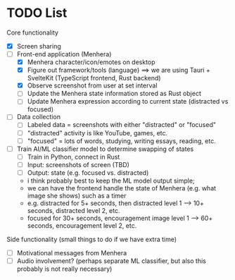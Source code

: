 # TODO List

Core functionality

-   [x] Screen sharing
-   [ ] Front-end application (Menhera)
    -   [x] Menhera character/icon/emotes on desktop
    -   [x] Figure out framework/tools (language) ==> we are using Tauri + SvelteKit (TypeScript frontend, Rust backend)
    -   [x] Observe screenshot from user at set interval
    -   [ ] Update the Menhera state information stored as Rust object
    -   [ ] Update Menhera expression according to current state (distracted vs focused)
-   [ ] Data collection
    -   [ ] Labeled data = screenshots with either "distracted" or "focused"
    -   [ ] "distracted" activity is like YouTube, games, etc.
    -   [ ] "focused" = lots of words, studying, writing essays, reading, etc.
-   [ ] Train AI/ML classifier model to determine swapping of states
    -   [ ] Train in Python, connect in Rust
    -   [ ] Input: screenshots of screen (TBD)
    -   [ ] Output: state (e.g. focused vs. distracted)
    -   i think probably best to keep the ML model output simple;
    -   we can have the frontend handle the state of Menhera (e.g. what image she shows) such as a timer
    -   e.g. distracted for 5+ seconds, then distracted level 1 --> 10+ seconds, distracted level 2, etc.
    -   focused for 30+ seconds, encouragement image level 1 --> 60+ seconds, encouragement level 2, etc.

Side functionality (small things to do if we have extra time)

-   [ ] Motivational messages from Menhera
-   [ ] Audio involvement? (perhaps separate ML classifier, but also this probably is not really necessary)
